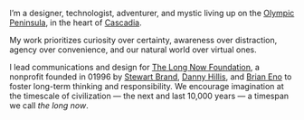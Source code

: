 I’m a designer, technologist, adventurer, and mystic living up on the [Olympic Peninsula](https://en.wikipedia.org/wiki/Olympic_Peninsula), in the heart of [Cascadia](https://en.wikipedia.org/wiki/Cascadia_movement). 

My work prioritizes curiosity over certainty, awareness over distraction, agency over convenience, and our natural world over virtual ones.

I lead communications and design for [The Long Now Foundation](https://longnow.org), a nonprofit founded in 01996 by [Stewart Brand](https://en.wikipedia.org/wiki/Stewart_Brand),  [Danny Hillis](https://en.wikipedia.org/wiki/Danny_Hillis), and [Brian Eno](https://en.wikipedia.org/wiki/Brian_Eno) to foster long-term thinking and responsibility. We encourage imagination at the timescale of civilization — the next and last 10,000 years — a timespan we call *the long now*.